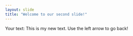 ```yaml
---
layout: slide
title: "Welcome to our second slide!"
---
```

Your text: This is my new text.
Use the left arrow to go back!
